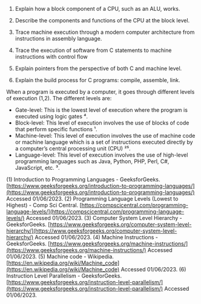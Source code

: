 

1. Explain how a block component of a CPU, such as an ALU, works.
    
2. Describe the components and functions of the CPU at the block level.
    
3. Trace machine execution through a modern computer architecture from instructions in assembly language.
    
4. Trace the execution of software from C statements to machine instructions with control flow
    
5. Explain pointers from the perspective of both C and machine level.
    
6. Explain the build process for C programs: compile, assemble, link.

When a program is executed by a computer, it goes through different levels of execution (1,2). The different levels are:

- Gate-level: This is the lowest level of execution where the program is executed using logic gates ⁴.
- Block-level: This level of execution involves the use of blocks of code that perform specific functions ¹.
- Machine-level: This level of execution involves the use of machine code or machine language which is a set of instructions executed directly by a computer’s central processing unit (CPU) ²⁵.
- Language-level: This level of execution involves the use of high-level programming languages such as Java, Python, PHP, Perl, C#, JavaScript, etc. ³.

(1) Introduction to Programming Languages - GeeksforGeeks. [https://www.geeksforgeeks.org/introduction-to-programming-languages/](https://www.geeksforgeeks.org/introduction-to-programming-languages/) Accessed 01/06/2023. (2) Programming Language Levels (Lowest to Highest) - Comp Sci Central. [https://compscicentral.com/programming-language-levels/](https://compscicentral.com/programming-language-levels/) Accessed 01/06/2023. (3) Computer System Level Hierarchy - GeeksforGeeks. [https://www.geeksforgeeks.org/computer-system-level-hierarchy/](https://www.geeksforgeeks.org/computer-system-level-hierarchy/) Accessed 01/06/2023. (4) Machine Instructions - GeeksforGeeks. [https://www.geeksforgeeks.org/machine-instructions/](https://www.geeksforgeeks.org/machine-instructions/) Accessed 01/06/2023. (5) Machine code - Wikipedia. [https://en.wikipedia.org/wiki/Machine_code](https://en.wikipedia.org/wiki/Machine_code) Accessed 01/06/2023. (6) Instruction Level Parallelism - GeeksforGeeks. [https://www.geeksforgeeks.org/instruction-level-parallelism/](https://www.geeksforgeeks.org/instruction-level-parallelism/) Accessed 01/06/2023.